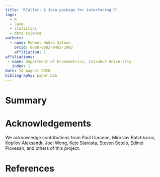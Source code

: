 ```yaml
---
title: 'RCaller: A Java package for interfacing R'
tags:
  - R
  - Java
  - statistics
  - data science
authors:
  - name: Mehmet Hakan Satman
    orcid: 0000-0002-9402-1982
    affiliation: 1
affiliations:
 - name: Department of Econometrics, Istanbul University
   index: 1
date: 24 August 2020
bibliography: paper.bib
---
```


# Summary



# Acknowledgements

We acknowledge contributions from Paul Curcean, Miroslav Batchkarov, Kopilov Aleksandr, Joel Wong, Kejo Starosta, Steven Sotelo, Edinei Piovesan, and others of this project.

# References

